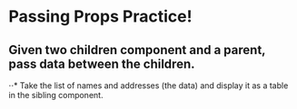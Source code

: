 # Passing Props Practice!
## Given two children component and a parent, pass data between the children.

⋅⋅* Take the list of names and addresses (the data) and display it as a table in the sibling component.
